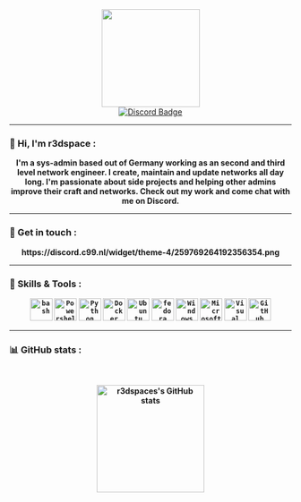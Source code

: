 <div id="header" align="center">
    <img src="https://i.imgur.com/rM8HIZo.png" width="175"/>
</div>
<div id="badges" align="center">
    <a href="https://discord.spicydragon.net">
        <img src="https://img.shields.io/discord/548582339090055180?color=ff3f4c&label=Discord&logo=discord&logoColor=white&style=for-the-badge" alt="Discord Badge"/>
    </a>
</div>

---

### 👋 Hi, I'm r3dspace :
<p align="center"><b>I'm a sys-admin based out of Germany working as an second and third level network engineer. I create, maintain and update networks all day long. I'm passionate about side projects and helping other admins improve their craft and networks. Check out my work and come chat with me on Discord.<b/><p/>

---

### 🛒 Get in touch : 
<p align="center">https://discord.c99.nl/widget/theme-4/259769264192356354.png</p>

---

### 🧰 Skills & Tools :
<div align="center">
	<code><img height="40" src="https://user-images.githubusercontent.com/25181517/192158606-7c2ef6bd-6e04-47cf-b5bc-da2797cb5bda.png" alt="bash" title="bash" /></code>
	<code><img height="40" src="https://upload.wikimedia.org/wikipedia/commons/2/2f/PowerShell_5.0_icon.png" alt="Powershell" title="Powershell" /></code>
	<code><img height="40" src="https://user-images.githubusercontent.com/25181517/183423507-c056a6f9-1ba8-4312-a350-19bcbc5a8697.png" alt="Python" title="Python" /></code>
	<code><img height="40" src="https://www.docker.com/wp-content/uploads/2022/03/Moby-logo.png" alt="Docker" title="Docker" /></code>
	<code><img height="40" src="https://user-images.githubusercontent.com/25181517/186884153-99edc188-e4aa-4c84-91b0-e2df260ebc33.png" alt="Ubuntu" title="Ubuntu" /></code>
	<code><img height="40" src="https://user-images.githubusercontent.com/25181517/186885787-4011a347-1f68-472c-bf8b-31ed1bb4f8ce.png" alt="fedora" title="fedora" /></code>
	<code><img height="40" src="https://user-images.githubusercontent.com/25181517/186884150-05e9ff6d-340e-4802-9533-2c3f02363ee3.png" alt="Windows" title="Windows" /></code>
	<code><img height="40" src="https://user-images.githubusercontent.com/25181517/183911544-95ad6ba7-09bf-4040-ac44-0adafedb9616.png" alt="Microsoft Azure" title="Microsoft Azure" /></code>
	<code><img height="40" src="https://user-images.githubusercontent.com/25181517/192108891-d86b6220-e232-423a-bf5f-90903e6887c3.png" alt="Visual Studio Code" title="Visual Studio Code" /></code>
	<code><img height="40" src="https://user-images.githubusercontent.com/25181517/192108374-8da61ba1-99ec-41d7-80b8-fb2f7c0a4948.png" alt="GitHub" title="GitHub" /></code>
</div>

---

### 📊 GitHub stats :
<br/>
<p align="center">
    <a href="https://github.com/BabyEntchen"><img alt="r3dspaces's GitHub stats" src="https://github-readme-stats.vercel.app/api?username=r3dspace&show_icons=true&bg_color=00000000&title_color=f1f1f1&text_color=8491a0&icon_color=ff3f4c&border_color=f1f1f1&border_radius=8" height="192px"/></a>
</br>
&nbsp;